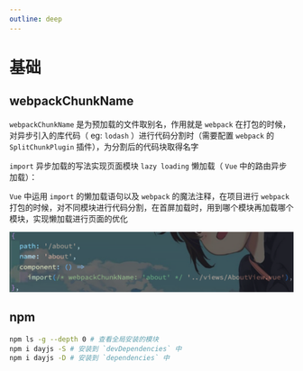 ```yaml
---
outline: deep
---
```


# 基础

## webpackChunkName

`webpackChunkName` 是为预加载的文件取别名，作用就是 `webpack` 在打包的时候，对异步引入的库代码（ eg: `lodash` ）进行代码分割时（需要配置 `webpack` 的 `SplitChunkPlugin` 插件），为分割后的代码块取得名字

`import` 异步加载的写法实现页面模块 `lazy loading` 懒加载（ `Vue` 中的路由异步加载）：

`Vue` 中运用 `import` 的懒加载语句以及 `webpack` 的魔法注释，在项目进行 `webpack` 打包的时候，对不同模块进行代码分割，在首屏加载时，用到哪个模块再加载哪个模块，实现懒加载进行页面的优化

![webpackChunkName](./images/webpackChunkName.png)

## npm

```sh
npm ls -g --depth 0 # 查看全局安装的模块
npm i dayjs -S # 安装到 `devDependencies` 中
npm i dayjs -D # 安装到 `dependencies` 中
```
